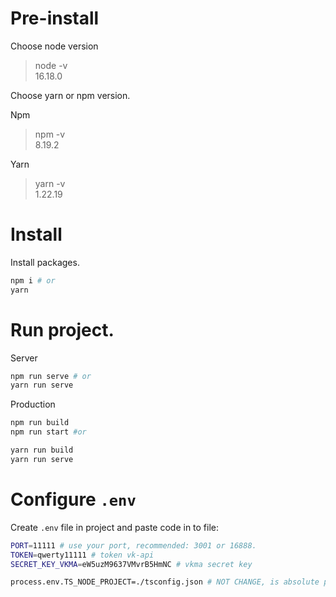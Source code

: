 # Pre-install
Choose node version
> node -v <br/>
> 16.18.0 <br/>

Choose yarn or npm  version.

Npm
> npm -v <br/>
> 8.19.2 <br/>

Yarn
> yarn -v <br/>
> 1.22.19 <br/>

# Install
Install packages.
```bash
npm i # or
yarn
```
# Run project.
Server
```bash
npm run serve # or
yarn run serve
```
Production
```bash
npm run build
npm run start #or

yarn run build
yarn run serve
```

# Configure ```.env```
Create ```.env``` file in project and paste code in to file:
```bash
PORT=11111 # use your port, recommended: 3001 or 16888.
TOKEN=qwerty11111 # token vk-api
SECRET_KEY_VKMA=eW5uzM9637VMvrB5HmNC # vkma secret key

process.env.TS_NODE_PROJECT=./tsconfig.json # NOT CHANGE, is absolute path
```